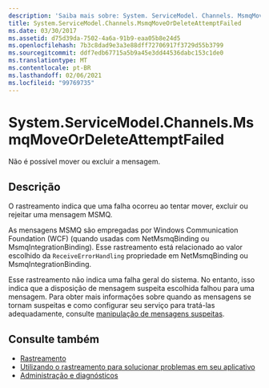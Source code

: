 ```yaml
---
description: 'Saiba mais sobre: System. ServiceModel. Channels. MsmqMoveOrDeleteAttemptFailed'
title: System.ServiceModel.Channels.MsmqMoveOrDeleteAttemptFailed
ms.date: 03/30/2017
ms.assetid: d75d39da-7502-4a6a-91b9-eaa05b8e24d5
ms.openlocfilehash: 7b3c8dad9e3a3e88dff72706917f3729d55b3799
ms.sourcegitcommit: ddf7edb67715a5b9a45e3dd44536dabc153c1de0
ms.translationtype: MT
ms.contentlocale: pt-BR
ms.lasthandoff: 02/06/2021
ms.locfileid: "99769735"
---
```

# <a name="systemservicemodelchannelsmsmqmoveordeleteattemptfailed"></a>System.ServiceModel.Channels.MsmqMoveOrDeleteAttemptFailed

Não é possível mover ou excluir a mensagem.  
  
## <a name="description"></a>Descrição  

 O rastreamento indica que uma falha ocorreu ao tentar mover, excluir ou rejeitar uma mensagem MSMQ.  
  
 As mensagens MSMQ são empregadas por Windows Communication Foundation (WCF) (quando usadas com NetMsmqBinding ou MsmqIntegrationBinding). Esse rastreamento está relacionado ao valor escolhido da `ReceiveErrorHandling` propriedade em NetMsmqBinding ou MsmqIntegrationBinding.  
  
 Esse rastreamento não indica uma falha geral do sistema. No entanto, isso indica que a disposição de mensagem suspeita escolhida falhou para uma mensagem. Para obter mais informações sobre quando as mensagens se tornam suspeitas e como configurar seu serviço para tratá-las adequadamente, consulte [manipulação de mensagens suspeitas](../../feature-details/poison-message-handling.md).  
  
## <a name="see-also"></a>Consulte também

- [Rastreamento](index.md)
- [Utilizando o rastreamento para solucionar problemas em seu aplicativo](using-tracing-to-troubleshoot-your-application.md)
- [Administração e diagnósticos](../index.md)
